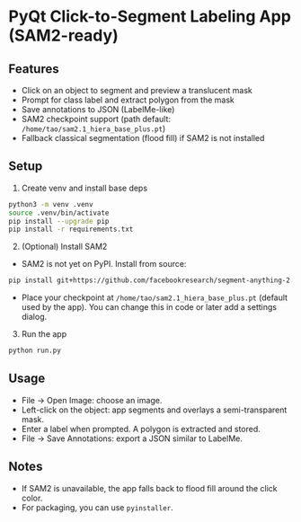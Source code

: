 # PyQt Click-to-Segment Labeling App (SAM2-ready)

## Features
- Click on an object to segment and preview a translucent mask
- Prompt for class label and extract polygon from the mask
- Save annotations to JSON (LabelMe-like)
- SAM2 checkpoint support (path default: `/home/tao/sam2.1_hiera_base_plus.pt`)
- Fallback classical segmentation (flood fill) if SAM2 is not installed

## Setup

1) Create venv and install base deps
```bash
python3 -m venv .venv
source .venv/bin/activate
pip install --upgrade pip
pip install -r requirements.txt
```

2) (Optional) Install SAM2
- SAM2 is not yet on PyPI. Install from source:
```bash
pip install git+https://github.com/facebookresearch/segment-anything-2.git
```
- Place your checkpoint at `/home/tao/sam2.1_hiera_base_plus.pt` (default used by the app). You can change this in code or later add a settings dialog.

3) Run the app
```bash
python run.py
```

## Usage
- File -> Open Image: choose an image.
- Left-click on the object: app segments and overlays a semi-transparent mask.
- Enter a label when prompted. A polygon is extracted and stored.
- File -> Save Annotations: export a JSON similar to LabelMe.

## Notes
- If SAM2 is unavailable, the app falls back to flood fill around the click color.
- For packaging, you can use `pyinstaller`.